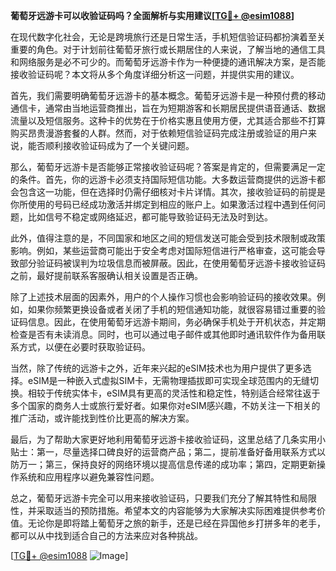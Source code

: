 **葡萄牙远游卡可以收验证码吗？全面解析与实用建议[[TG💪+ @esim1088](https://t.me/s/esim1088)]**

在现代数字化社会，无论是跨境旅行还是日常生活，手机短信验证码都扮演着至关重要的角色。对于计划前往葡萄牙旅行或长期居住的人来说，了解当地的通信工具和网络服务是必不可少的。而葡萄牙远游卡作为一种便捷的通讯解决方案，是否能接收验证码呢？本文将从多个角度详细分析这一问题，并提供实用的建议。

首先，我们需要明确葡萄牙远游卡的基本概念。葡萄牙远游卡是一种预付费的移动通信卡，通常由当地运营商推出，旨在为短期游客和长期居民提供语音通话、数据流量以及短信服务。这种卡的优势在于价格实惠且使用方便，尤其适合那些不打算购买昂贵漫游套餐的人群。然而，对于依赖短信验证码完成注册或验证的用户来说，能否顺利接收验证码成为了一个关键问题。

那么，葡萄牙远游卡是否能够正常接收验证码呢？答案是肯定的，但需要满足一定的条件。首先，你的远游卡必须支持国际短信功能。大多数运营商提供的远游卡都会包含这一功能，但在选择时仍需仔细核对卡片详情。其次，接收验证码的前提是你所使用的号码已经成功激活并绑定到相应的账户上。如果激活过程中遇到任何问题，比如信号不稳定或网络延迟，都可能导致验证码无法及时到达。

此外，值得注意的是，不同国家和地区之间的短信发送可能会受到技术限制或政策影响。例如，某些运营商可能出于安全考虑对国际短信进行严格审查，这可能会导致部分验证码被误判为垃圾信息而被屏蔽。因此，在使用葡萄牙远游卡接收验证码之前，最好提前联系客服确认相关设置是否正确。

除了上述技术层面的因素外，用户的个人操作习惯也会影响验证码的接收效果。例如，如果你频繁更换设备或者关闭了手机的短信通知功能，就很容易错过重要的验证码信息。因此，在使用葡萄牙远游卡期间，务必确保手机处于开机状态，并定期检查是否有未读消息。同时，也可以通过电子邮件或其他即时通讯软件作为备用联系方式，以便在必要时获取验证码。

当然，除了传统的远游卡之外，近年来兴起的eSIM技术也为用户提供了更多选择。eSIM是一种嵌入式虚拟SIM卡，无需物理插拔即可实现全球范围内的无缝切换。相较于传统实体卡，eSIM具有更高的灵活性和稳定性，特别适合经常往返于多个国家的商务人士或旅行爱好者。如果你对eSIM感兴趣，不妨关注一下相关的推广活动，或许能找到性价比更高的解决方案。

最后，为了帮助大家更好地利用葡萄牙远游卡接收验证码，这里总结了几条实用小贴士：第一，尽量选择口碑良好的运营商产品；第二，提前准备好备用联系方式以防万一；第三，保持良好的网络环境以提高信息传递的成功率；第四，定期更新操作系统和应用程序以避免兼容性问题。

总之，葡萄牙远游卡完全可以用来接收验证码，只要我们充分了解其特性和局限性，并采取适当的预防措施。希望本文的内容能够为大家解决实际困难提供参考价值。无论你是即将踏上葡萄牙之旅的新手，还是已经在异国他乡打拼多年的老手，都可以从中找到适合自己的方法来应对各种挑战。

[[TG💪+ @esim1088](https://t.me/s/esim1088) ![Image](https://i.postimg.cc/4NQfJmqS/Snipaste-2025-05-13-00-14-12.png)]